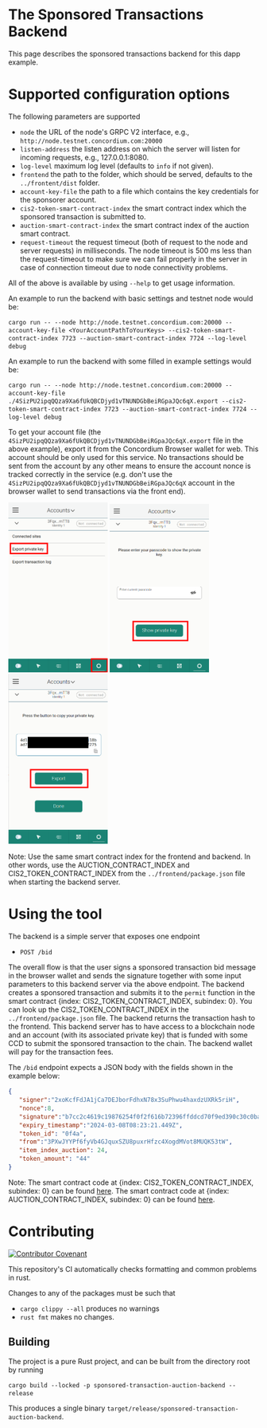 # The Sponsored Transactions Backend

This page describes the sponsored transactions backend for this dapp example.

# Supported configuration options

The following parameters are supported
- `node` the URL of the node's GRPC V2 interface, e.g., `http://node.testnet.concordium.com:20000`
- `listen-address` the listen address on which the server will listen for incoming requests, e.g., 127.0.0.1:8080.
- `log-level` maximum log level (defaults to `info` if not given).
- `frontend` the path to the folder, which should be served, defaults to the `../frontent/dist` folder.
- `account-key-file` the path to a file which contains the key credentials for the sponsorer account.
- `cis2-token-smart-contract-index` the smart contract index which the sponsored transaction is submitted to.
- `auction-smart-contract-index` the smart contract index of the auction smart contract.
- `request-timeout` the request timeout (both of request to the node and server requests) in milliseconds. The node timeout is 500 ms less than the request-timeout to make sure we can fail properly in the server in case of connection timeout due to node connectivity problems.

All of the above is available by using `--help` to get usage information.

An example to run the backend with basic settings and testnet node would be:
```shell
cargo run -- --node http://node.testnet.concordium.com:20000 --account-key-file <YourAccountPathToYourKeys> --cis2-token-smart-contract-index 7723 --auction-smart-contract-index 7724 --log-level debug
```

An example to run the backend with some filled in example settings would be:

```shell
cargo run -- --node http://node.testnet.concordium.com:20000 --account-key-file ./4SizPU2ipqQQza9Xa6fUkQBCDjyd1vTNUNDGbBeiRGpaJQc6qX.export --cis2-token-smart-contract-index 7723 --auction-smart-contract-index 7724 --log-level debug 
```

To get your account file (the `4SizPU2ipqQQza9Xa6fUkQBCDjyd1vTNUNDGbBeiRGpaJQc6qX.export` file in the above example), export it from the Concordium Browser wallet for web.
This account should be only used for this service. No transactions should be sent from the account by any other means to ensure the account nonce is tracked 
correctly in the service (e.g. don't use the `4SizPU2ipqQQza9Xa6fUkQBCDjyd1vTNUNDGbBeiRGpaJQc6qX` account in the browser wallet to send transactions via the front end).

<img src="./pic/pic1.png"  width="200" />
<img src="./pic/pic2.png"  width="200" />
<img src="./pic/pic3.png"  width="200" />

Note: Use the same smart contract index for the frontend and backend. In other words, use the AUCTION_CONTRACT_INDEX and CIS2_TOKEN_CONTRACT_INDEX from the `../frontend/package.json` file when starting the backend server.

# Using the tool

The backend is a simple server that exposes one endpoint
 - `POST /bid`

The overall flow is that the user signs a sponsored transaction bid message in the browser wallet and sends the signature together with some input parameters to this backend server via the above endpoint. The backend creates a sponsored transaction and submits it to the `permit` function in the smart contract {index: CIS2_TOKEN_CONTRACT_INDEX, subindex: 0}. You can look up the CIS2_TOKEN_CONTRACT_INDEX in the `../frontend/package.json` file. The backend returns the transaction hash to the frontend. This backend server has to have access to a blockchain node and an account (with its associated private key) that is funded with some CCD to submit the sponsored transaction to the chain. The backend wallet will pay for the transaction fees.

The `/bid` endpoint expects a JSON body with the fields shown in the example below:

``` json
{
   "signer":"2xoKcfFdJA1jCa7DEJborFdhxN78x3SuPhwu4haxdzUXRk5riH",
   "nonce":8,
   "signature":"b7cc2c4619c19876254f0f2f616b72396ffddcd70f9ed390c30c0ba76767cde31200152c1215c0c377de03e78efe467e017f59b542fec131a8cc53f94e28c70d",
   "expiry_timestamp":"2024-03-08T08:23:21.449Z",
   "token_id": "0f4a",
   "from":"3PXwJYYPf6fyVb4GJquxSZU8puxrHfzc4XogdMVot8MUQK53tW",
   "item_index_auction": 24,
   "token_amount": "44"
}
```

Note:
The smart contract code at {index: CIS2_TOKEN_CONTRACT_INDEX, subindex: 0} can be found [here](https://github.com/Concordium/concordium-rust-smart-contracts/tree/main/examples/cis2-multi).
The smart contract code at {index: AUCTION_CONTRACT_INDEX, subindex: 0} can be found [here](https://github.com/Concordium/concordium-rust-smart-contracts/tree/main/examples/sponsored-tx-enabled-auction).

# Contributing

[![Contributor Covenant](https://img.shields.io/badge/Contributor%20Covenant-2.0-4baaaa.svg)](https://github.com/Concordium/.github/blob/main/.github/CODE_OF_CONDUCT.md)

This repository's CI automatically checks formatting and common problems in rust.

Changes to any of the packages must be such that

- ```cargo clippy --all``` produces no warnings
- ```rust fmt``` makes no changes.

## Building

The project is a pure Rust project, and can be built from the directory root by running

```shell
cargo build --locked -p sponsored-transaction-auction-backend --release
```

This produces a single binary `target/release/sponsored-transaction-auction-backend`.
